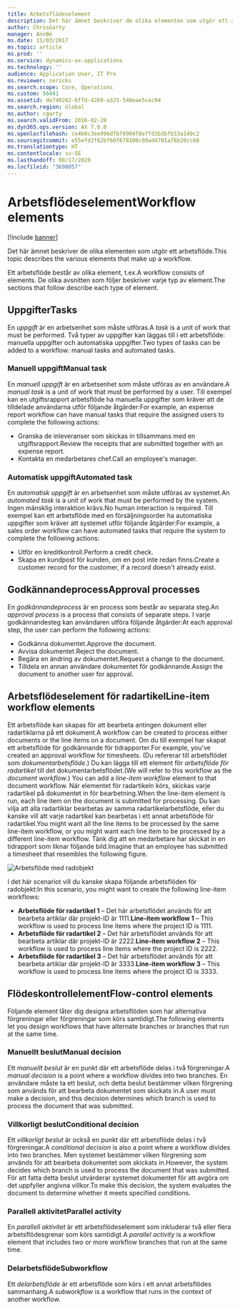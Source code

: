 ```yaml
---
title: Arbetsflödeselement
description: Det här ämnet beskriver de olika elementen som utgör ett arbetsflöde.
author: ChrisGarty
manager: AnnBe
ms.date: 11/03/2017
ms.topic: article
ms.prod: ''
ms.service: dynamics-ax-applications
ms.technology: ''
audience: Application User, IT Pro
ms.reviewer: sericks
ms.search.scope: Core, Operations
ms.custom: 56441
ms.assetid: de740262-6ffd-42b9-a325-540eae5cec94
ms.search.region: Global
ms.author: cgarty
ms.search.validFrom: 2016-02-28
ms.dyn365.ops.version: AX 7.0.0
ms.openlocfilehash: ce4b0c3ee996dfbf0904f8e7fd3b3bfb53a149c2
ms.sourcegitcommit: e55efd2f62bf60f678108c09ad4701a76b20cc68
ms.translationtype: HT
ms.contentlocale: sv-SE
ms.lasthandoff: 08/17/2020
ms.locfileid: "3698057"
---
```

# <a name="workflow-elements"></a><span data-ttu-id="b7be5-103">Arbetsflödeselement</span><span class="sxs-lookup"><span data-stu-id="b7be5-103">Workflow elements</span></span>

[!include [banner](../includes/banner.md)]

<span data-ttu-id="b7be5-104">Det här ämnet beskriver de olika elementen som utgör ett arbetsflöde.</span><span class="sxs-lookup"><span data-stu-id="b7be5-104">This topic describes the various elements that make up a workflow.</span></span>

<span data-ttu-id="b7be5-105">Ett arbetsflöde består av olika element, t.ex.</span><span class="sxs-lookup"><span data-stu-id="b7be5-105">A workflow consists of elements.</span></span> <span data-ttu-id="b7be5-106">De olika avsnitten som följer beskriver varje typ av element.</span><span class="sxs-lookup"><span data-stu-id="b7be5-106">The sections that follow describe each type of element.</span></span>

## <a name="tasks"></a><span data-ttu-id="b7be5-107">Uppgifter</span><span class="sxs-lookup"><span data-stu-id="b7be5-107">Tasks</span></span>

<span data-ttu-id="b7be5-108">En *uppgift* är en arbetsenhet som måste utföras.</span><span class="sxs-lookup"><span data-stu-id="b7be5-108">A *task* is a unit of work that must be performed.</span></span> <span data-ttu-id="b7be5-109">Två typer av uppgifter kan läggas till i ett arbetsflöde: manuella uppgifter och automatiska uppgifter.</span><span class="sxs-lookup"><span data-stu-id="b7be5-109">Two types of tasks can be added to a workflow: manual tasks and automated tasks.</span></span>

### <a name="manual-task"></a><span data-ttu-id="b7be5-110">Manuell uppgift</span><span class="sxs-lookup"><span data-stu-id="b7be5-110">Manual task</span></span>

<span data-ttu-id="b7be5-111">En *manuell uppgift* är en arbetsenhet som måste utföras av en användare.</span><span class="sxs-lookup"><span data-stu-id="b7be5-111">A *manual task* is a unit of work that must be performed by a user.</span></span> <span data-ttu-id="b7be5-112">Till exempel kan en utgiftsrapport arbetsflöde ha manuella uppgifter som kräver att de tilldelade användarna utför följande åtgärder:</span><span class="sxs-lookup"><span data-stu-id="b7be5-112">For example, an expense report workflow can have manual tasks that require the assigned users to complete the following actions:</span></span>

- <span data-ttu-id="b7be5-113">Granska de inleveranser som skickas in tillsammans med en utgiftsrapport.</span><span class="sxs-lookup"><span data-stu-id="b7be5-113">Review the receipts that are submitted together with an expense report.</span></span>
- <span data-ttu-id="b7be5-114">Kontakta en medarbetares chef.</span><span class="sxs-lookup"><span data-stu-id="b7be5-114">Call an employee's manager.</span></span>

### <a name="automated-task"></a><span data-ttu-id="b7be5-115">Automatisk uppgift</span><span class="sxs-lookup"><span data-stu-id="b7be5-115">Automated task</span></span>

<span data-ttu-id="b7be5-116">En *automatisk uppgift* är en arbetsenhet som måste utföras av systemet.</span><span class="sxs-lookup"><span data-stu-id="b7be5-116">An *automated task* is a unit of work that must be performed by the system.</span></span> <span data-ttu-id="b7be5-117">Ingen mänsklig interaktion krävs.</span><span class="sxs-lookup"><span data-stu-id="b7be5-117">No human interaction is required.</span></span> <span data-ttu-id="b7be5-118">Till exempel kan ett arbetsflöde med en försäljningsorder ha automatiska uppgifter som kräver att systemet utför följande åtgärder:</span><span class="sxs-lookup"><span data-stu-id="b7be5-118">For example, a sales order workflow can have automated tasks that require the system to complete the following actions:</span></span>

- <span data-ttu-id="b7be5-119">Utför en kreditkontroll.</span><span class="sxs-lookup"><span data-stu-id="b7be5-119">Perform a credit check.</span></span>
- <span data-ttu-id="b7be5-120">Skapa en kundpost för kunden, om en post inte redan finns.</span><span class="sxs-lookup"><span data-stu-id="b7be5-120">Create a customer record for the customer, if a record doesn't already exist.</span></span>

## <a name="approval-processes"></a><span data-ttu-id="b7be5-121">Godkännandeprocess</span><span class="sxs-lookup"><span data-stu-id="b7be5-121">Approval processes</span></span>

<span data-ttu-id="b7be5-122">En *godkännandeprocess* är en process som består av separata steg.</span><span class="sxs-lookup"><span data-stu-id="b7be5-122">An *approval process* is a process that consists of separate steps.</span></span> <span data-ttu-id="b7be5-123">I varje godkännandesteg kan användaren utföra följande åtgärder:</span><span class="sxs-lookup"><span data-stu-id="b7be5-123">At each approval step, the user can perform the following actions:</span></span>

- <span data-ttu-id="b7be5-124">Godkänna dokumentet.</span><span class="sxs-lookup"><span data-stu-id="b7be5-124">Approve the document.</span></span>
- <span data-ttu-id="b7be5-125">Avvisa dokumentet.</span><span class="sxs-lookup"><span data-stu-id="b7be5-125">Reject the document.</span></span>
- <span data-ttu-id="b7be5-126">Begära en ändring av dokumentet.</span><span class="sxs-lookup"><span data-stu-id="b7be5-126">Request a change to the document.</span></span>
- <span data-ttu-id="b7be5-127">Tilldela en annan användare dokumentet för godkännande.</span><span class="sxs-lookup"><span data-stu-id="b7be5-127">Assign the document to another user for approval.</span></span>

## <a name="line-item-workflow-elements"></a><span data-ttu-id="b7be5-128">Arbetsflödeselement för radartikel</span><span class="sxs-lookup"><span data-stu-id="b7be5-128">Line-item workflow elements</span></span>

<span data-ttu-id="b7be5-129">Ett arbetsflöde kan skapas för att bearbeta antingen dokument eller radartiklarna på ett dokument.</span><span class="sxs-lookup"><span data-stu-id="b7be5-129">A workflow can be created to process either documents or the line items on a document.</span></span> <span data-ttu-id="b7be5-130">Om du till exempel har skapat ett arbetsflöde för godkännande för tidrapporter.</span><span class="sxs-lookup"><span data-stu-id="b7be5-130">For example, you've created an approval workflow for timesheets.</span></span> <span data-ttu-id="b7be5-131">(Du refererar till arbetsflödet som *dokumentarbetsflöde*.) Du kan lägga till ett element för *arbetsflöde för radartikel* till det dokumentarbetsflödet.</span><span class="sxs-lookup"><span data-stu-id="b7be5-131">(We will refer to this workflow as the *document workflow*.) You can add a *line-item workflow* element to that document workflow.</span></span> <span data-ttu-id="b7be5-132">När elementet för radartikeln körs, skickas varje radartikel på dokumentet in för bearbetning.</span><span class="sxs-lookup"><span data-stu-id="b7be5-132">When the line-item element is run, each line item on the document is submitted for processing.</span></span> <span data-ttu-id="b7be5-133">Du kan vilja att alla radartiklar bearbetas av samma radartikelarbetsflöde, eller du kanske vill att varje radartikel kan bearbetas i ett annat arbetsflöde för radartikel.</span><span class="sxs-lookup"><span data-stu-id="b7be5-133">You might want all the line items to be processed by the same line-item workflow, or you might want each line item to be processed by a different line-item workflow.</span></span> <span data-ttu-id="b7be5-134">Tänk dig att en medarbetare har skickat in en tidrapport som liknar följande bild.</span><span class="sxs-lookup"><span data-stu-id="b7be5-134">Imagine that an employee has submitted a timesheet that resembles the following figure.</span></span>

![Arbetsflöde med radobjekt](./media/workflow_lineitemworkflow.gif)

<span data-ttu-id="b7be5-136">I det här scenariot vill du kanske skapa följande arbetsflöden för radobjekt:</span><span class="sxs-lookup"><span data-stu-id="b7be5-136">In this scenario, you might want to create the following line-item workflows:</span></span>

- <span data-ttu-id="b7be5-137">**Arbetsflöde för radartikel 1** – Det här arbetsflödet används för att bearbeta artiklar där projekt-ID är 1111.</span><span class="sxs-lookup"><span data-stu-id="b7be5-137">**Line-item workflow 1** – This workflow is used to process line items where the project ID is 1111.</span></span>
- <span data-ttu-id="b7be5-138">**Arbetsflöde för radartikel 2** – Det här arbetsflödet används för att bearbeta artiklar där projekt-ID är 2222.</span><span class="sxs-lookup"><span data-stu-id="b7be5-138">**Line-item workflow 2** – This workflow is used to process line items where the project ID is 2222.</span></span>
- <span data-ttu-id="b7be5-139">**Arbetsflöde för radartikel 3** – Det här arbetsflödet används för att bearbeta artiklar där projekt-ID är 3333.</span><span class="sxs-lookup"><span data-stu-id="b7be5-139">**Line-item workflow 3** – This workflow is used to process line items where the project ID is 3333.</span></span>

## <a name="flow-control-elements"></a><span data-ttu-id="b7be5-140">Flödeskontrollelement</span><span class="sxs-lookup"><span data-stu-id="b7be5-140">Flow-control elements</span></span>

<span data-ttu-id="b7be5-141">Följande element låter dig designa arbetsflöden som har alternativa förgreningar eller förgreningar som körs samtidigt.</span><span class="sxs-lookup"><span data-stu-id="b7be5-141">The following elements let you design workflows that have alternate branches or branches that run at the same time.</span></span>

### <a name="manual-decision"></a><span data-ttu-id="b7be5-142">Manuellt beslut</span><span class="sxs-lookup"><span data-stu-id="b7be5-142">Manual decision</span></span>

<span data-ttu-id="b7be5-143">Ett *manuellt beslut* är en punkt där ett arbetsflöde delas i två förgreningar.</span><span class="sxs-lookup"><span data-stu-id="b7be5-143">A *manual decision* is a point where a workflow divides into two branches.</span></span> <span data-ttu-id="b7be5-144">En användare måste ta ett beslut, och detta beslut bestämmer vilken förgrening som används för att bearbeta dokumentet som skickats in.</span><span class="sxs-lookup"><span data-stu-id="b7be5-144">A user must make a decision, and this decision determines which branch is used to process the document that was submitted.</span></span>

### <a name="conditional-decision"></a><span data-ttu-id="b7be5-145">Villkorligt beslut</span><span class="sxs-lookup"><span data-stu-id="b7be5-145">Conditional decision</span></span>

<span data-ttu-id="b7be5-146">Ett *villkorligt beslut* är också en punkt där ett arbetsflöde delas i två förgreningar.</span><span class="sxs-lookup"><span data-stu-id="b7be5-146">A *conditional decision* is also a point where a workflow divides into two branches.</span></span> <span data-ttu-id="b7be5-147">Men systemet bestämmer vilken förgrening som används för att bearbeta dokumentet som skickats in.</span><span class="sxs-lookup"><span data-stu-id="b7be5-147">However, the system decides which branch is used to process the document that was submitted.</span></span> <span data-ttu-id="b7be5-148">För att fatta detta beslut utvärderar systemet dokumentet för att avgöra om det uppfyller angivna villkor.</span><span class="sxs-lookup"><span data-stu-id="b7be5-148">To make this decision, the system evaluates the document to determine whether it meets specified conditions.</span></span>

### <a name="parallel-activity"></a><span data-ttu-id="b7be5-149">Parallell aktivitet</span><span class="sxs-lookup"><span data-stu-id="b7be5-149">Parallel activity</span></span>

<span data-ttu-id="b7be5-150">En *parallell aktivitet* är ett arbetsflödeselement som inkluderar två eller flera arbetsflödesgrenar som körs samtidigt.</span><span class="sxs-lookup"><span data-stu-id="b7be5-150">A *parallel activity* is a workflow element that includes two or more workflow branches that run at the same time.</span></span>

### <a name="subworkflow"></a><span data-ttu-id="b7be5-151">Delarbetsflöde</span><span class="sxs-lookup"><span data-stu-id="b7be5-151">Subworkflow</span></span>

<span data-ttu-id="b7be5-152">Ett *delarbetsflöde* är ett arbetsflöde som körs i ett annat arbetsflödes sammanhang.</span><span class="sxs-lookup"><span data-stu-id="b7be5-152">A *subworkflow* is a workflow that runs in the context of another workflow.</span></span>
